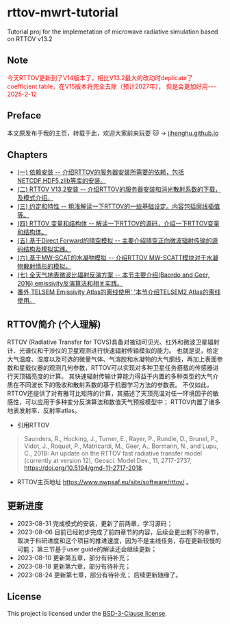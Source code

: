 # rttov-mwrt-tutorial
Tutorial proj for the implemetation of microwave radiative simulation based on RTTOV v13.2

## Note
<p style="color:red"> 今天RTTOV更新到了V14版本了，相比V13.2最大的改动时deplicate了coefficient table，在V15版本将完全去除（预计2027年）， 但是会更加好用--- 2025-2-12</p>

## Preface
本文原发布于我的主页，转载于此，欢迎大家前来玩耍 🐱 -> [jihenghu.github.io](https://jihenghu.github.io)

## Chapters
- [(一) 依赖安装 -- 介绍RTTOV的服务器安装所需要的依赖，包括NETCDF,HDF5,zlib等库的安装。](./doc/rttov132-installlibs/)
- [(二) RTTOV V13.2安装 -- 介绍RTTOV的服务器安装和消光散射系数的下载，及模式介绍。](./doc/rttov132-install/)
- [(三) 约定和特性 -- 粗浅解读一下RTTOV的一些基础设定。内容包括廓线插值等。](./doc/rttov132-conventions/)
- [(四) RTTOV 变量和结构体 -- 解读一下RTTOV的源码，介绍一下RTTOV变量和结构体。](./doc/rttov132-variables/)
- [(五) 基于Direct Forward的晴空模拟 -- 主要介绍晴空正向微波辐射传输的源码结构及模拟实践。](./doc/rttov132-direct-fw/)
- [(六) 基于MW-SCAT的水凝物模拟 -- 介绍RTTOV MW-SCATT模块对于水凝物散射情形的模拟。](./doc/rttov132-mw-scat/)
- [(七) 全天气地表微波比辐射反演方案 -- 本节主要介绍(Baordo and Geer, 2016) emissivity反演算法和相关实践。](./doc/rttov132-emissivity-retrieve/)
- [番外 TELSEM Emissivity Atlas的离线使用' '本节介绍TELSEM2 Atlas的离线使用。](./doc/rttov132-telsem2-atlas/)


## RTTOV简介 (个人理解)
RTTOV (Radiative Transfer for TOVS)具备对被动可见光、红外和微波卫星辐射计、光谱仪和干涉仪的卫星观测进行快速辐射传输模拟的能力。
也就是说，给定大气温度、湿度以及可选的微量气体、气溶胶和水凝物的大气廓线，再加上表面参数和星载仪器的观测几何参数，RTTOV可以实现对多种卫星任务搭载的传感器进行天顶辐亮度的计算。
其快速辐射传输计算能力得益于内置的多种类型的大气介质在不同波长下的吸收和散射系数的基于机器学习方法的参数表。
不仅如此，RTTOV还提供了对有雅可比矩阵的计算，其描述了天顶亮温对任一环境因子的敏感性，可以应用于多种变分反演算法和数值天气预报模型中；
RTTOV内置了诸多地表发射率、反射率atlas。
- 引用RTTOV
> Saunders, R., Hocking, J., Turner, E., Rayer, P., Rundle, D., Brunel, P., Vidot, J., Roquet, P., Matricardi, M., Geer, A., Bormann, N., and Lupu, C., 2018: An update on the RTTOV fast radiative transfer model (currently at version 12), Geosci. Model Dev., 11, 2717-2737, https://doi.org/10.5194/gmd-11-2717-2018.
- RTTOV主页地址
	https://www.nwpsaf.eu/site/software/rttov/ 。


## 更新进度
- 2023-08-31 
完成模式的安装，更新了前两章，学习源码；
- 2023-08-06 
目前已经初步完成了前四章节的内容，后续会更出剩下的章节，取决于科研进度和这个项目的推进速度，因为不是主线任务，存在更新较慢的可能；
第三节基于user guide的解读还会继续更新；
- 2023-08-10
更新第五章，部分有待补充；
- 2023-08-18
更新第六章，部分有待补充；
- 2023-08-24
更新第七章，部分有待补充；
后续更新随缘了。

## License
This project is licensed under the [BSD-3-Clause license](./LICENSE).